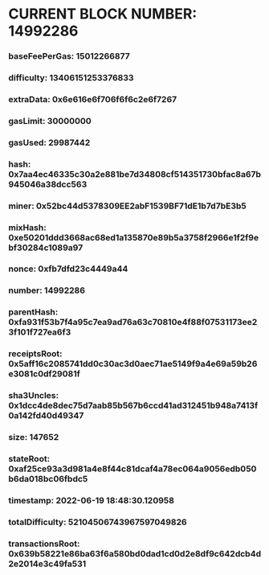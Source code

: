 # CURRENT BLOCK NUMBER: 14992286

### baseFeePerGas: 15012266877
### difficulty: 13406151253376833
### extraData: 0x6e616e6f706f6f6c2e6f7267
### gasLimit: 30000000
### gasUsed: 29987442
### hash: 0x7aa4ec46335c30a2e881be7d34808cf514351730bfac8a67b945046a38dcc563
### miner: 0x52bc44d5378309EE2abF1539BF71dE1b7d7bE3b5
### mixHash: 0xe50201ddd3668ac68ed1a135870e89b5a3758f2966e1f2f9ebf30284c1089a97
### nonce: 0xfb7dfd23c4449a44
### number: 14992286
### parentHash: 0xfa931f53b7f4a95c7ea9ad76a63c70810e4f88f07531173ee23f101f727ea6f3
### receiptsRoot: 0x5aff16c2085741dd0c30ac3d0aec71ae5149f9a4e69a59b26e3081c0df29081f
### sha3Uncles: 0x1dcc4de8dec75d7aab85b567b6ccd41ad312451b948a7413f0a142fd40d49347
### size: 147652
### stateRoot: 0xaf25ce93a3d981a4e8f44c81dcaf4a78ec064a9056edb050b6da018bc06fbdc5
### timestamp: 2022-06-19 18:48:30.120958
### totalDifficulty: 52104506743967597049826
### transactionsRoot: 0x639b58221e86ba63f6a580bd0dad1cd0d2e8df9c642dcb4d2e2014e3c49fa531
